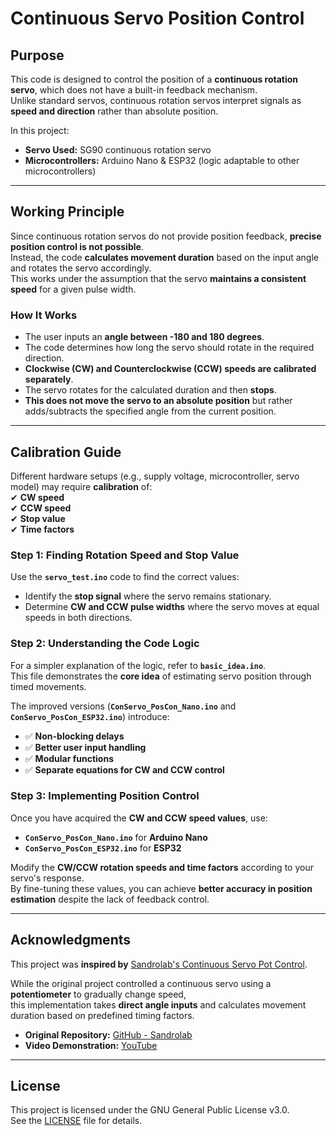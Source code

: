 # Continuous Servo Position Control

## Purpose
This code is designed to control the position of a **continuous rotation servo**, which does not have a built-in feedback mechanism.  
Unlike standard servos, continuous rotation servos interpret signals as **speed and direction** rather than absolute position.  

In this project:  
- **Servo Used:** SG90 continuous rotation servo  
- **Microcontrollers:** Arduino Nano & ESP32 (logic adaptable to other microcontrollers)  

---

## Working Principle
Since continuous rotation servos do not provide position feedback, **precise position control is not possible**.  
Instead, the code **calculates movement duration** based on the input angle and rotates the servo accordingly.  
This works under the assumption that the servo **maintains a consistent speed** for a given pulse width.  

### **How It Works**
- The user inputs an **angle between -180 and 180 degrees**.
- The code determines how long the servo should rotate in the required direction.
- **Clockwise (CW) and Counterclockwise (CCW) speeds are calibrated separately**.
- The servo rotates for the calculated duration and then **stops**.
- **This does not move the servo to an absolute position** but rather adds/subtracts the specified angle from the current position.

---

## Calibration Guide
Different hardware setups (e.g., supply voltage, microcontroller, servo model) may require **calibration** of:  
✔ **CW speed**  
✔ **CCW speed**  
✔ **Stop value**  
✔ **Time factors**  

### **Step 1: Finding Rotation Speed and Stop Value**
Use the **`servo_test.ino`** code to find the correct values:
- Identify the **stop signal** where the servo remains stationary.
- Determine **CW and CCW pulse widths** where the servo moves at equal speeds in both directions.

### **Step 2: Understanding the Code Logic**
For a simpler explanation of the logic, refer to **`basic_idea.ino`**.  
This file demonstrates the **core idea** of estimating servo position through timed movements.  

The improved versions (**`ConServo_PosCon_Nano.ino`** and **`ConServo_PosCon_ESP32.ino`**) introduce:
- ✅ **Non-blocking delays**
- ✅ **Better user input handling**
- ✅ **Modular functions**
- ✅ **Separate equations for CW and CCW control**

### **Step 3: Implementing Position Control**
Once you have acquired the **CW and CCW speed values**, use:
- **`ConServo_PosCon_Nano.ino`** for **Arduino Nano**
- **`ConServo_PosCon_ESP32.ino`** for **ESP32**

Modify the **CW/CCW rotation speeds and time factors** according to your servo's response.  
By fine-tuning these values, you can achieve **better accuracy in position estimation** despite the lack of feedback control.

---

## Acknowledgments  
This project was **inspired by** [Sandrolab's Continuous Servo Pot Control](https://github.com/sandrolab/continuous-servo-pot-control).  

While the original project controlled a continuous servo using a **potentiometer** to gradually change speed,  
this implementation takes **direct angle inputs** and calculates movement duration based on predefined timing factors.  

- **Original Repository:** [GitHub - Sandrolab](https://github.com/sandrolab/continuous-servo-pot-control)  
- **Video Demonstration:** [YouTube](https://youtu.be/qKCKjXpQUgU)  

---

## License
This project is licensed under the GNU General Public License v3.0.  
See the [LICENSE](LICENSE) file for details.
